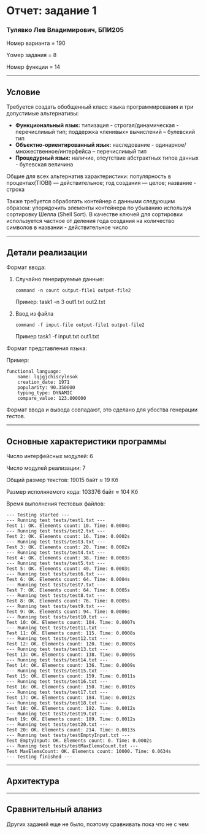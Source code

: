 # Отчет: задание 1
### Тулявко Лев Владимирович, БПИ205
Номер варианта = 190

Yомер задания = 8

Номер функции = 14

---
## Условие
Требуется создать обобщенный класс языка программирования и
три допустимые альтернативы:
* **Функциональный язык:** типизация - строгая/динамическая - 
  перечислимый тип; поддержка «ленивых» вычислений – булевский тип
* **Объектно-ориентированный язык:** наследование - 
  одинарное/множественное/интерфейса – перечислимый тип
* **Процедурный язык:** наличие, отсутствие абстрактных типов данных - 
  булевская величина
  
Общие для всех альтернатив характеристики: популярность в 
процентах(TIOBI) — действительное; год создания — целое; название - строка

Также требуется обработать контейнер с данными следующим образом:
упорядочить элементы контейнера по убыванию используя
сортировку Шелла (Shell Sort). В качестве ключей для сортировки используется
частное от деления года создания на количество символов в
названии - действительное число

---
## Детали реализации

Формат ввода: 
1. Случайно генерируемые данные:
  
   `command -n count output-file1 output-file2`

   Пример: task1 -n 3 out1.txt out2.txt

2. Ввод из файла
  
   `command -f input-file output-file1 output-file2`

   Пример task1 -f input.txt out1.txt

Формат представления языка:

Пример:

    functional language:
        name: lqjgjchiscylesok
        creation_date: 1971
        popularity: 90.350000
        typing_type: DYNAMIC
        compare_value: 123.000000

Формат ввода и вывода совпадают, это сделано для убоства генерации тестов.

---

## Основные характеристики программы
Число интерфейсных модулей: 6

Число модулей реализации: 7

Общий размер текстов: 19015 байт $\approx$ 19 Кб

Размер исполняемого кода: 103376 байт $\approx$ 104 Кб

Время выполнения тестовых файлов: 

```
--- Testing started ---
--- Running test tests/test1.txt ---
Test 1: OK. Elements count: 10. Time: 0.0004s
--- Running test tests/test2.txt ---
Test 2: OK. Elements count: 16. Time: 0.0002s
--- Running test tests/test3.txt ---
Test 3: OK. Elements count: 20. Time: 0.0002s
--- Running test tests/test4.txt ---
Test 4: OK. Elements count: 38. Time: 0.0003s
--- Running test tests/test5.txt ---
Test 5: OK. Elements count: 49. Time: 0.0003s
--- Running test tests/test6.txt ---
Test 6: OK. Elements count: 64. Time: 0.0004s
--- Running test tests/test7.txt ---
Test 7: OK. Elements count: 64. Time: 0.0005s
--- Running test tests/test8.txt ---
Test 8: OK. Elements count: 76. Time: 0.0005s
--- Running test tests/test9.txt ---
Test 9: OK. Elements count: 94. Time: 0.0006s
--- Running test tests/test10.txt ---
Test 10: OK. Elements count: 104. Time: 0.0007s
--- Running test tests/test11.txt ---
Test 11: OK. Elements count: 115. Time: 0.0008s
--- Running test tests/test12.txt ---
Test 12: OK. Elements count: 120. Time: 0.0008s
--- Running test tests/test13.txt ---
Test 13: OK. Elements count: 138. Time: 0.0009s
--- Running test tests/test14.txt ---
Test 14: OK. Elements count: 136. Time: 0.0009s
--- Running test tests/test15.txt ---
Test 15: OK. Elements count: 159. Time: 0.0011s
--- Running test tests/test16.txt ---
Test 16: OK. Elements count: 150. Time: 0.0010s
--- Running test tests/test17.txt ---
Test 17: OK. Elements count: 184. Time: 0.0012s
--- Running test tests/test18.txt ---
Test 18: OK. Elements count: 192. Time: 0.0012s
--- Running test tests/test19.txt ---
Test 19: OK. Elements count: 189. Time: 0.0012s
--- Running test tests/test20.txt ---
Test 20: OK. Elements count: 214. Time: 0.0013s
--- Running test tests/testEmptyInput.txt ---
Test EmptyInput: OK. Elements count: 0. Time: 0.0002s
--- Running test tests/testMaxElemsCount.txt ---
Test MaxElemsCount: OK. Elements count: 10000. Time: 0.0634s
--- Testing finished ---  
```
---
## Архитектура


---
## Сравнительный аланиз
Других заданий еще не было, поэтому сравнивать пока что не с чем